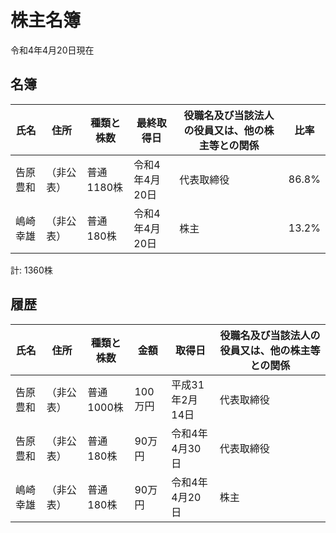 # 株主名簿

令和4年4月20日現在

## 名簿

|氏名|住所|種類と株数|最終取得日|役職名及び当該法人の役員又は、他の株主等との関係|比率|
|----|----|----|----|----|----|
|告原豊和|（非公表）|普通1180株|令和4年4月20日|代表取締役|86.8%|
|嶋崎幸雄|（非公表）|普通180株|令和4年4月20日|株主|13.2%|

計: 1360株

## 履歴

|氏名|住所|種類と株数|金額|取得日|役職名及び当該法人の役員又は、他の株主等との関係|
|----|----|----|----|----|----|
|告原豊和|（非公表）|普通1000株|100万円|平成31年2月14日|代表取締役|
|告原豊和|（非公表）|普通180株|90万円|令和4年4月30日|代表取締役|
|嶋崎幸雄|（非公表）|普通180株|90万円|令和4年4月20日|株主|
